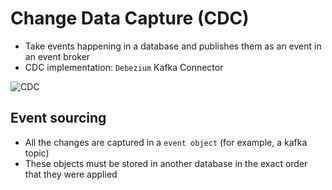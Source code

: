 # Change Data Capture (CDC)

- Take events happening in a database and publishes them as an event in an event broker
- CDC implementation: `Debezium` Kafka Connector

![CDC](../images/cdc.png)

## Event sourcing

- All the changes are captured in a `event object` (for example, a kafka topic)
- These objects must be stored in another database in the exact order that they were applied
